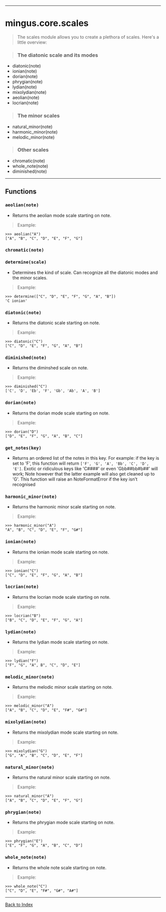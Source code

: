 
---


# mingus.core.scales #



> The scales module allows you to create a plethora of scales. Here's a
> little overview:

> ### The diatonic scale and its modes ###
  * diatonic(note)
  * ionian(note)
  * dorian(note)
  * phrygian(note)
  * lydian(note)
  * mixolydian(note)
  * aeolian(note)
  * locrian(note)

> ### The minor scales ###
  * natural\_minor(note)
  * harmonic\_minor(note)
  * melodic\_minor(note)

> ### Other scales ###
  * chromatic(note)
  * whole\_note(note)
  * diminished(note)





---


## Functions ##

### `aeolian(note)` ###

  * Returns the aeolian mode scale starting on note.
> Example:
```
>>> aeolian("A")
["A", "B", "C", "D", "E", "F", "G"]
```

### `chromatic(note)` ###

### `determine(scale)` ###

  * Determines the kind of scale. Can recognize all the diatonic modes and the minor scales.
> Example:
```
>>> determine(["C", "D", "E", "F", "G", "A", "B"])
'C ionian'
```

### `diatonic(note)` ###

  * Returns the diatonic scale starting on note.
> Example:
```
>>> diatonic("C")
["C", "D", "E", "F", "G", "A", "B"]
```

### `diminished(note)` ###

  * Returns the diminshed scale on note.
> Example:
```
>>> diminished("C")
['C', 'D', 'Eb', 'F', 'Gb', 'Ab', 'A', 'B']
```

### `dorian(note)` ###

  * Returns the dorian mode scale starting on note.
> Example:
```
>>> dorian("D") 
["D", "E", "F", "G", "A", "B", "C"]
```

### `get_notes(key)` ###

  * Returns an ordered list of the notes in this key. For example: if the key is set to 'F', this function will return `['F', 'G', 'A', 'Bb', 'C', 'D', 'E']`. Exotic or ridiculous keys like 'C####' or even 'Gbb##bb#b##' will work; Note however that the latter example will also get cleaned up to 'G'. This function will raise an NoteFormatError if the key isn't recognised

### `harmonic_minor(note)` ###

  * Returns the harmonic minor scale starting on note.
> Example:
```
>>> harmonic_minor("A")
"A", "B", "C", "D", "E", "F", "G#"]
```

### `ionian(note)` ###

  * Returns the ionian mode scale starting on note.
> Example:
```
>>> ionian("C")
["C", "D", "E", "F", "G", "A", "B"]
```

### `locrian(note)` ###

  * Returns the locrian mode scale starting on note.
> Example:
```
>>> locrian("B")
["B", "C", "D", "E", "F", "G", "A"]
```

### `lydian(note)` ###

  * Returns the lydian mode scale starting on note.
> Example:
```
>>> lydian("F") 
["F", "G", "A", B", "C", "D", "E"]
```

### `melodic_minor(note)` ###

  * Returns the melodic minor scale starting on note.
> Example:
```
>>> melodic_minor("A")
["A", "B", "C", "D", "E", "F#", "G#"]
```

### `mixolydian(note)` ###

  * Returns the mixolydian mode scale starting on note.
> Example:
```
>>> mixolydian("G")
["G", "A", "B", "C", "D", "E", "F"]
```

### `natural_minor(note)` ###

  * Returns the natural minor scale starting on note.
> Example:
```
>>> natural_minor("A")
["A", "B", "C", "D", "E", "F", "G"]
```

### `phrygian(note)` ###

  * Returns the phrygian mode scale starting on note.
> Example:
```
>>> phrygian("E") 
["E", "F", "G", "A", "B", "C", "D"]
```

### `whole_note(note)` ###

  * Returns the whole note scale starting on note.
> Example:
```
>>> whole_note("C")
["C", "D", "E", "F#", "G#", "A#"]
```


---


[Back to Index](mingusIndex.md)